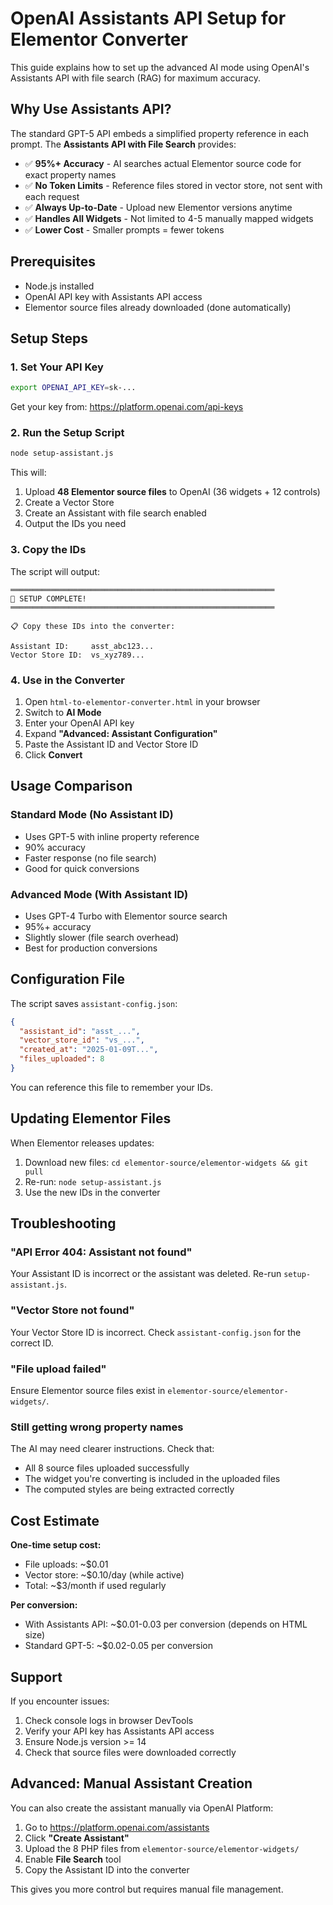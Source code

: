 # OpenAI Assistants API Setup for Elementor Converter

This guide explains how to set up the advanced AI mode using OpenAI's Assistants API with file search (RAG) for maximum accuracy.

## Why Use Assistants API?

The standard GPT-5 API embeds a simplified property reference in each prompt. The **Assistants API with File Search** provides:

- ✅ **95%+ Accuracy** - AI searches actual Elementor source code for exact property names
- ✅ **No Token Limits** - Reference files stored in vector store, not sent with each request
- ✅ **Always Up-to-Date** - Upload new Elementor versions anytime
- ✅ **Handles All Widgets** - Not limited to 4-5 manually mapped widgets
- ✅ **Lower Cost** - Smaller prompts = fewer tokens

## Prerequisites

- Node.js installed
- OpenAI API key with Assistants API access
- Elementor source files already downloaded (done automatically)

## Setup Steps

### 1. Set Your API Key

```bash
export OPENAI_API_KEY=sk-...
```

Get your key from: https://platform.openai.com/api-keys

### 2. Run the Setup Script

```bash
node setup-assistant.js
```

This will:
1. Upload **48 Elementor source files** to OpenAI (36 widgets + 12 controls)
2. Create a Vector Store
3. Create an Assistant with file search enabled
4. Output the IDs you need

### 3. Copy the IDs

The script will output:

```
═══════════════════════════════════════════════════════════
🎉 SETUP COMPLETE!
═══════════════════════════════════════════════════════════

📋 Copy these IDs into the converter:

Assistant ID:     asst_abc123...
Vector Store ID:  vs_xyz789...
```

### 4. Use in the Converter

1. Open `html-to-elementor-converter.html` in your browser
2. Switch to **AI Mode**
3. Enter your OpenAI API key
4. Expand **"Advanced: Assistant Configuration"**
5. Paste the Assistant ID and Vector Store ID
6. Click **Convert**

## Usage Comparison

### Standard Mode (No Assistant ID)
- Uses GPT-5 with inline property reference
- 90% accuracy
- Faster response (no file search)
- Good for quick conversions

### Advanced Mode (With Assistant ID)
- Uses GPT-4 Turbo with Elementor source search
- 95%+ accuracy
- Slightly slower (file search overhead)
- Best for production conversions

## Configuration File

The script saves `assistant-config.json`:

```json
{
  "assistant_id": "asst_...",
  "vector_store_id": "vs_...",
  "created_at": "2025-01-09T...",
  "files_uploaded": 8
}
```

You can reference this file to remember your IDs.

## Updating Elementor Files

When Elementor releases updates:

1. Download new files: `cd elementor-source/elementor-widgets && git pull`
2. Re-run: `node setup-assistant.js`
3. Use the new IDs in the converter

## Troubleshooting

### "API Error 404: Assistant not found"

Your Assistant ID is incorrect or the assistant was deleted. Re-run `setup-assistant.js`.

### "Vector Store not found"

Your Vector Store ID is incorrect. Check `assistant-config.json` for the correct ID.

### "File upload failed"

Ensure Elementor source files exist in `elementor-source/elementor-widgets/`.

### Still getting wrong property names

The AI may need clearer instructions. Check that:
- All 8 source files uploaded successfully
- The widget you're converting is included in the uploaded files
- The computed styles are being extracted correctly

## Cost Estimate

**One-time setup cost:**
- File uploads: ~$0.01
- Vector store: ~$0.10/day (while active)
- Total: ~$3/month if used regularly

**Per conversion:**
- With Assistants API: ~$0.01-0.03 per conversion (depends on HTML size)
- Standard GPT-5: ~$0.02-0.05 per conversion

## Support

If you encounter issues:

1. Check console logs in browser DevTools
2. Verify your API key has Assistants API access
3. Ensure Node.js version >= 14
4. Check that source files were downloaded correctly

## Advanced: Manual Assistant Creation

You can also create the assistant manually via OpenAI Platform:

1. Go to https://platform.openai.com/assistants
2. Click **"Create Assistant"**
3. Upload the 8 PHP files from `elementor-source/elementor-widgets/`
4. Enable **File Search** tool
5. Copy the Assistant ID into the converter

This gives you more control but requires manual file management.

